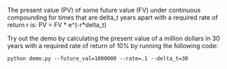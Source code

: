 The present value (PV) of some 
future value (FV) under continuous
compounding for times that are 
delta_t years apart with a required 
rate of return r is:
PV = FV * e^(-r*delta_t)

Try out the demo by calculating the 
present value of a million dollars 
in 30 years with a required rate of 
return of 10% by running the following code:
```
python demo.py --future_val=1000000 --rate=.1 --delta_t=30
```